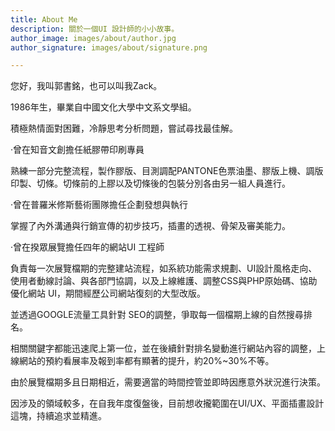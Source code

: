 ```yaml
---
title: About Me
description: 關於一個UI 設計師的小小故事。
author_image: images/about/author.jpg
author_signature: images/about/signature.png

---
```

您好，我叫郭書銘，也可以叫我Zack。

1986年生，畢業自中國文化大學中文系文學組。

積極熱情面對困難，冷靜思考分析問題，嘗試尋找最佳解。

‧曾在知音文創擔任紙膠帶印刷專員

熟練一部分完整流程，製作膠版、目測調配PANTONE色票油墨、膠版上機、調版印製、切條。切條前的上膠以及切條後的包裝分別各由另一組人員進行。

‧曾在普羅米修斯藝術團隊擔任企劃發想與執行

掌握了內外溝通與行銷宣傳的初步技巧，插畫的透視、骨架及審美能力。

‧曾在揆眾展覽擔任四年的網站UI 工程師

負責每一次展覽檔期的完整建站流程，如系統功能需求規劃、UI設計風格走向、使用者動線討論、與各部門協調，以及上線維護、調整CSS與PHP原始碼、協助優化網站 UI，期間經歷公司網站復刻的大型改版。

並透過GOOGLE流量工具針對 SEO的調整，爭取每一個檔期上線的自然搜尋排名。

相關關鍵字都能迅速爬上第一位，並在後續針對排名變動進行網站內容的調整，上線網站的預約看展率及報到率都有顯著的提升，約20%\~30%不等。

由於展覽檔期多且日期相近，需要適當的時間控管並即時因應意外狀況進行決策。

因涉及的領域較多，在自我年度復盤後，目前想收攏範圍在UI/UX、平面插畫設計這塊，持續追求並精進。